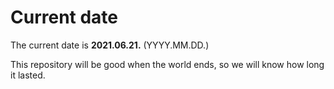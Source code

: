 # Current date

The current date is **2021.06.21.** (YYYY.MM.DD.)

This repository will be good when the world ends, so we will know how long it lasted.